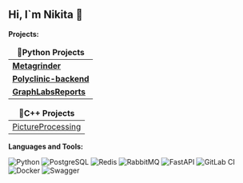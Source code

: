 ## Hi, I`m Nikita 👋

<b>Projects:</b>

<table>
  <thead align="center">
    <tr border: none;>
      <td><b>📘Python Projects</b></td>
    </tr>
  </thead>
  <tbody>
    <tr>
      <td><a href="https://gitlab.uzniki.online/root/metagrinder/"><b>Metagrinder</b></a></td>
    </tr>
    <tr>
      <td><a href="https://gitlab.com/Roma004/polyclinic-backend"><b>Polyclinic-backend</b></a></td>
    </tr>
    <tr>
      <td><a href="https://gitlab.com/dgt4l/graphlabsreports"><b>GraphLabsReports</b></a></td>
    </tr>
  </tbody>
</table>

<table>
  <thead align="center">
    <tr border: none;>
      <td><b>📘C++ Projects</b></td>
    </tr>
  </thead>
    <tr>
     <td><a href="https://github.com/dgt4l/PictureProcessing">PictureProcessing</a></td>
    </tr>
</table>

<b>Languages and Tools:</b>

![Python](https://img.shields.io/badge/Python-14354C?style=for-the-badge&logo=python&logoColor=white)
![PostgreSQL](https://img.shields.io/badge/PostgreSQL-316192?style=for-the-badge&logo=postgresql&logoColor=white)
![Redis](https://img.shields.io/badge/Redis-%23DD0031.svg?logo=redis&logoColor=white)
![RabbitMQ](https://img.shields.io/badge/rabbitmq-%23FF6600.svg?&style=for-the-badge&logo=rabbitmq&logoColor=white)
![FastAPI](https://img.shields.io/badge/FastAPI-005571?style=for-the-badge&logo=fastapi)
![GitLab CI](https://img.shields.io/badge/GitLab%20CI-FC6D26?logo=gitlab&logoColor=white)
![Docker](https://img.shields.io/badge/Docker-2496ED?logo=docker&logoColor=white)
![Swagger](https://img.shields.io/badge/-Swagger-%23Clojure?style=for-the-badge&logo=swagger&logoColor=white)
